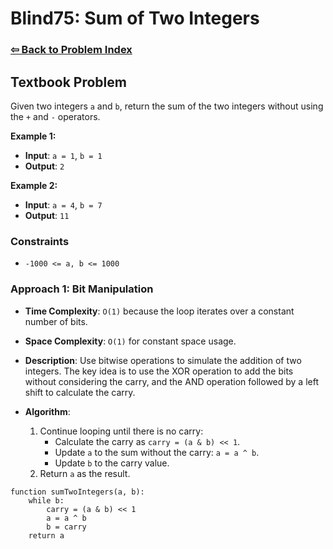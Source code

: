 # Blind75: Sum of Two Integers

### [⇦ Back to Problem Index](../../index.md)

## Textbook Problem

Given two integers `a` and `b`, return the sum of the two integers without using the `+` and `-` operators.

**Example 1:**

-   **Input**: `a = 1`, `b = 1`
-   **Output**: `2`

**Example 2:**

-   **Input**: `a = 4`, `b = 7`
-   **Output**: `11`

### Constraints

-   `-1000 <= a, b <= 1000`

### Approach 1: Bit Manipulation

-   **Time Complexity**: `O(1)` because the loop iterates over a constant number of bits.
-   **Space Complexity**: `O(1)` for constant space usage.
-   **Description**: Use bitwise operations to simulate the addition of two integers. The key idea is to use the XOR operation to add the bits without considering the carry, and the AND operation followed by a left shift to calculate the carry.
-   **Algorithm**:

    1.  Continue looping until there is no carry:
        -   Calculate the carry as `carry = (a & b) << 1`.
        -   Update `a` to the sum without the carry: `a = a ^ b`.
        -   Update `b` to the carry value.
    2.  Return `a` as the result.

```pseudo
function sumTwoIntegers(a, b):
	while b:
		carry = (a & b) << 1
		a = a ^ b
		b = carry
	return a
```
